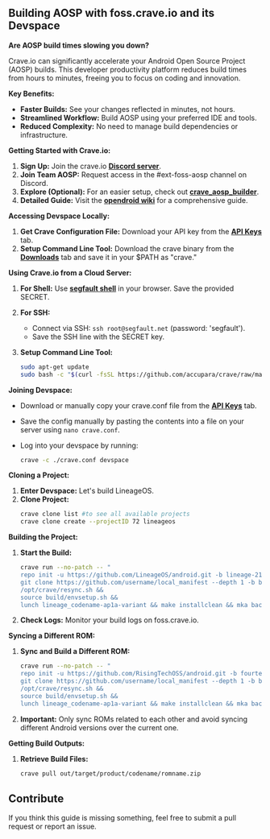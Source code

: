 ## Building AOSP with foss.crave.io and its Devspace

**Are AOSP build times slowing you down?**

Crave.io can significantly accelerate your Android Open Source Project (AOSP) builds. This developer productivity platform reduces build times from hours to minutes, freeing you to focus on coding and innovation.

**Key Benefits:**

- **Faster Builds:** See your changes reflected in minutes, not hours.
- **Streamlined Workflow:** Build AOSP using your preferred IDE and tools.
- **Reduced Complexity:** No need to manage build dependencies or infrastructure.

**Getting Started with Crave.io:**

1. **Sign Up:** Join the crave.io [**Discord server**](https://discord.gg/EJxksGJEBS).
2. **Join Team AOSP:** Request access in the #ext-foss-aosp channel on Discord.
3. **Explore (Optional):** For an easier setup, check out [**crave_aosp_builder**](https://github.com/sounddrill31/crave_aosp_builder.git).
4. **Detailed Guide:** Visit the [**opendroid wiki**](https://opendroid.pugzarecute.com/wiki/Crave_Devspace) for a comprehensive guide.

**Accessing Devspace Locally:**

1. **Get Crave Configuration File:** Download your API key from the [**API Keys**](https://foss.crave.io/app/#/apikeys) tab.
2. **Setup Command Line Tool:** Download the crave binary from the [**Downloads**](https://foss.crave.io/app/#/downloads) tab and save it in your $PATH as "crave."

**Using Crave.io from a Cloud Server:**

1. **For Shell:** Use [**segfault shell**](https://shell.segfault.net/) in your browser. Save the provided SECRET.
2. **For SSH:**
   - Connect via SSH: `ssh root@segfault.net` (password: 'segfault').
   - Save the SSH line with the SECRET key.

3. **Setup Command Line Tool:**

   ```sh
   sudo apt-get update
   sudo bash -c "$(curl -fsSL https://github.com/accupara/crave/raw/master/get_crave.sh)"
   ```

**Joining Devspace:**

- Download or manually copy your crave.conf file from the [**API Keys**](https://foss.crave.io/app/#/apikeys) tab.
- Save the config manually by pasting the contents into a file on your server using `nano crave.conf`.
- Log into your devspace by running:

   ```sh
   crave -c ./crave.conf devspace
   ```

**Cloning a Project:**

1. **Enter Devspace:** Let's build LineageOS.
2. **Clone Project:** 
   ```sh
   crave clone list #to see all available projects
   crave clone create --projectID 72 lineageos

**Building the Project:**

1. **Start the Build:**

   ```sh
   crave run --no-patch -- "
   repo init -u https://github.com/LineageOS/android.git -b lineage-21.0 --git-lfs --depth=1 &&
   git clone https://github.com/username/local_manifest --depth 1 -b branch .repo/local_manifests &&
   /opt/crave/resync.sh &&
   source build/envsetup.sh &&
   lunch lineage_codename-ap1a-variant && make installclean && mka bacon"
   ```

2. **Check Logs:** Monitor your build logs on foss.crave.io.

**Syncing a Different ROM:**

1. **Sync and Build a Different ROM:**

   ```sh
   crave run --no-patch -- "
   repo init -u https://github.com/RisingTechOSS/android.git -b fourteen --git-lfs --depth=1 &&
   git clone https://github.com/username/local_manifest --depth 1 -b branch .repo/local_manifests &&
   /opt/crave/resync.sh &&
   source build/envsetup.sh &&
   lunch lineage_codename-ap1a-variant && make installclean && mka bacon"
   ```

2. **Important:** Only sync ROMs related to each other and avoid syncing different Android versions over the current one.

**Getting Build Outputs:**

1. **Retrieve Build Files:**

   ```sh
   crave pull out/target/product/codename/romname.zip
   ```

## Contribute

If you think this guide is missing something, feel free to submit a pull request or report an issue.
